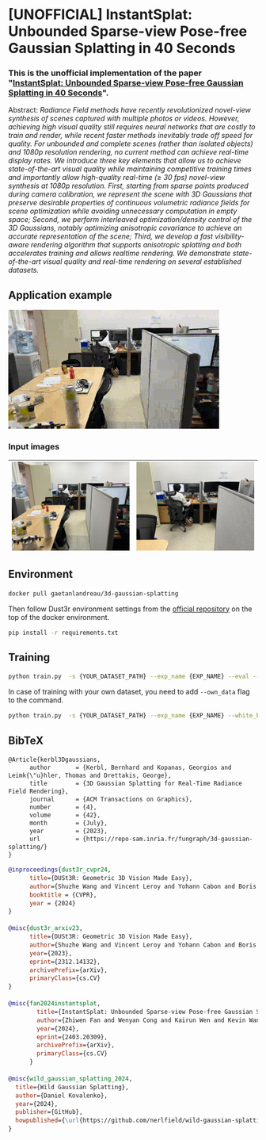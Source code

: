 # [UNOFFICIAL] InstantSplat: Unbounded Sparse-view Pose-free Gaussian Splatting in 40 Seconds

### This is the unofficial implementation of the paper "[InstantSplat: Unbounded Sparse-view Pose-free Gaussian Splatting in 40 Seconds](https://arxiv.org/abs/2403.20309v1)".

Abstract: *Radiance Field methods have recently revolutionized novel-view synthesis of scenes captured with multiple photos or videos. However, achieving high visual quality still requires neural networks that are costly to train and render, while recent faster methods inevitably trade off speed for quality. For unbounded and complete scenes (rather than isolated objects) and 1080p resolution rendering, no current method can achieve real-time display rates. We introduce three key elements that allow us to achieve state-of-the-art visual quality while maintaining competitive training times and importantly allow high-quality real-time (≥ 30 fps) novel-view synthesis at 1080p resolution. First, starting from sparse points produced during camera calibration, we represent the scene with 3D Gaussians that preserve desirable properties of continuous volumetric radiance fields for scene optimization while avoiding unnecessary computation in empty space; Second, we perform interleaved optimization/density control of the 3D Gaussians, notably optimizing anisotropic covariance to achieve an accurate representation of the scene; Third, we develop a fast visibility-aware rendering algorithm that supports anisotropic splatting and both accelerates training and allows realtime rendering. We demonstrate state-of-the-art visual quality and real-time rendering on several established datasets.*

## Application example
![](assets/cvlab.gif)

### Input images

![image.jpg1](assets/IMG_1736.jpg) |![image.jpg2](assets/IMG_1737.jpg)
--- | --- |

## Environment
```bash
docker pull gaetanlandreau/3d-gaussian-splatting
```
Then follow Dust3r environment settings from the [official repository](https://github.com/naver/dust3r) on the top of the docker environment.
```bash
pip install -r requirements.txt
```

## Training 
```bash
python train.py  -s {YOUR_DATASET_PATH} --exp_name {EXP_NAME} --eval --few_shot 12 --white_bg --iterations 1000
```
In case of training with your own dataset, you need to add `--own_data` flag to the command.
```bash
python train.py  -s {YOUR_DATASET_PATH} --exp_name {EXP_NAME} --white_bg --iterations 1000 --own_data
```

<section class="section" id="BibTeX">
  <div class="container is-max-desktop content">
    <h2 class="title">BibTeX</h2>
    <pre><code>@Article{kerbl3Dgaussians,
      author       = {Kerbl, Bernhard and Kopanas, Georgios and Leimk{\"u}hler, Thomas and Drettakis, George},
      title        = {3D Gaussian Splatting for Real-Time Radiance Field Rendering},
      journal      = {ACM Transactions on Graphics},
      number       = {4},
      volume       = {42},
      month        = {July},
      year         = {2023},
      url          = {https://repo-sam.inria.fr/fungraph/3d-gaussian-splatting/}
}</code></pre>
  </div>
</section>

```bibtex
@inproceedings{dust3r_cvpr24,
      title={DUSt3R: Geometric 3D Vision Made Easy}, 
      author={Shuzhe Wang and Vincent Leroy and Yohann Cabon and Boris Chidlovskii and Jerome Revaud},
      booktitle = {CVPR},
      year = {2024}
}

@misc{dust3r_arxiv23,
      title={DUSt3R: Geometric 3D Vision Made Easy}, 
      author={Shuzhe Wang and Vincent Leroy and Yohann Cabon and Boris Chidlovskii and Jerome Revaud},
      year={2023},
      eprint={2312.14132},
      archivePrefix={arXiv},
      primaryClass={cs.CV}
}

@misc{fan2024instantsplat,
        title={InstantSplat: Unbounded Sparse-view Pose-free Gaussian Splatting in 40 Seconds}, 
        author={Zhiwen Fan and Wenyan Cong and Kairun Wen and Kevin Wang and Jian Zhang and Xinghao Ding and Danfei Xu and Boris Ivanovic and Marco Pavone and Georgios Pavlakos and Zhangyang Wang and Yue Wang},
        year={2024},
        eprint={2403.20309},
        archivePrefix={arXiv},
        primaryClass={cs.CV}
      }

@misc{wild_gaussian_splatting_2024,
  title={Wild Gaussian Splatting},
  author={Daniel Kovalenko},
  year={2024},
  publisher={GitHub},
  howpublished={\url{https://github.com/nerlfield/wild-gaussian-splatting}}
}
```
